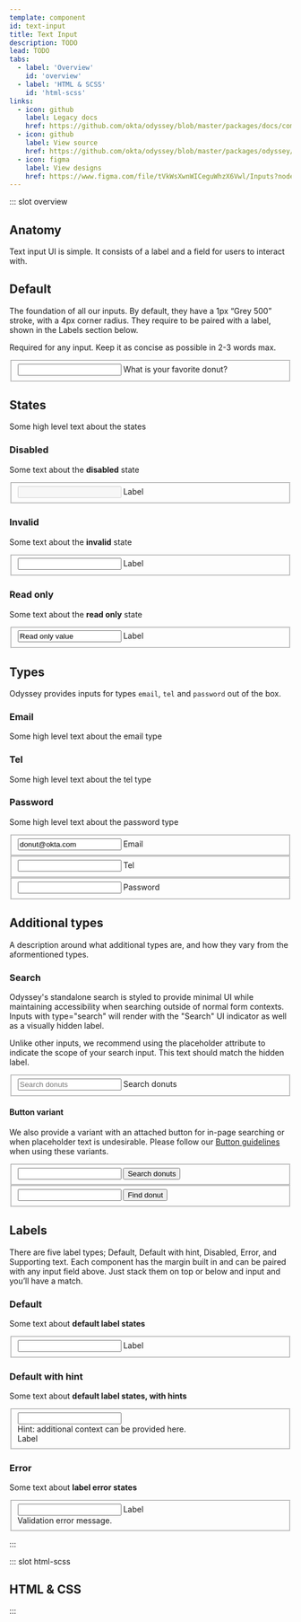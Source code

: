 ```yaml
---
template: component
id: text-input
title: Text Input
description: TODO
lead: TODO
tabs:
  - label: 'Overview'
    id: 'overview'
  - label: 'HTML & SCSS'
    id: 'html-scss'
links:
  - icon: github
    label: Legacy docs
    href: https://github.com/okta/odyssey/blob/master/packages/docs/components/text-input.md
  - icon: github
    label: View source
    href: https://github.com/okta/odyssey/blob/master/packages/odyssey/src/scss/components/_text-input.scss
  - icon: figma
    label: View designs
    href: https://www.figma.com/file/tVkWsXwnWICeguWhzX6Vwl/Inputs?node-id=476%3A3848
---
```


::: slot overview

## Anatomy

<Description>

Text input UI is simple. It consists of a label and a field for users to interact with.

</Description>

<Anatomy 
  title="title"
  meta="metadata"
  img="/images/anatomy-text-input.svg" 
/>

## Default

<Description class="is-fpo">

The foundation of all our inputs. By default, they have a 1px “Grey 500” stroke, with a 4px corner radius. They require to be paired with a label, shown in the Labels section below.

Required for any input. Keep it as concise as possible in 2-3 words max.

</Description>

<Visual>
  <fieldset class="ods-fieldset docskit-visual--wide">
    <div class="ods-fieldset-flex">
      <input class="ods-text-input" type="text" required>
      <label class="ods-label" for="email">What is your favorite donut?</label>
    </div>
  </fieldset>
</Visual>


## States

<Description class="is-fpo">

Some high level text about the states

</Description>

### Disabled

<Description class="is-fpo">

<span class="is-fpo">Some text about the **disabled** state</span>

</Description>

<Visual>
  <fieldset class="ods-fieldset docskit-visual--wide">
    <div class="ods-fieldset-flex">
      <input disabled class="ods-text-input" type="text" required>
      <label class="ods-label" for="email">Label</label>
    </div>
  </fieldset>
</Visual>

### Invalid

<Description class="is-fpo">

Some text about the **invalid** state

</Description>

<Visual>
  <fieldset class="ods-fieldset docskit-visual--wide">
    <div class="ods-fieldset-flex">
      <input data-invalid class="ods-text-input" type="text" required>
      <label class="ods-label" for="email">Label</label>
    </div>
  </fieldset>
</Visual>

### Read only

<Description class="is-fpo">

Some text about the **read only** state

</Description>

<Visual>
  <fieldset class="ods-fieldset docskit-visual--wide">
    <div class="ods-fieldset-flex">
      <input class="ods-text-input" type="text" name="name-readonly" id="name-readonly" value="Read only value" autocomplete="name" spellcheck="false" required readonly>
      <label class="ods-label" for="email">Label</label>
    </div>
  </fieldset>
</Visual>

## Types

<Description class="is-fpo">

Odyssey provides inputs for types `email`, `tel` and `password` out of the box.

### Email

Some high level text about the email type

### Tel

Some high level text about the tel type

### Password

Some high level text about the password type

</Description>

<Visual>
  <form class="docskit-visual--wide">
    <fieldset class="ods-fieldset">
      <div class="ods-fieldset-flex">
        <input class="ods-text-input" type="email" name="email" id="email" autocomplete="email" spellcheck="false" value="donut@okta.com" required>
        <label class="ods-label" for="email">Email</label>
      </div>
    </fieldset>
    <fieldset class="ods-fieldset">
      <div class="ods-fieldset-flex">
        <input class="ods-text-input" type="phone" name="tel" id="tel" autocomplete="tel" spellcheck="false" required>
        <label class="ods-label" for="tel">Tel</label>
      </div>
    </fieldset>
    <fieldset class="ods-fieldset">
      <div class="ods-fieldset-flex">
        <input class="ods-text-input" type="password" name="password" id="password" autocomplete="password" spellcheck="false" required>
        <label class="ods-label" for="password">Password</label>
      </div>
    </fieldset>
  </form>
</Visual>


## Additional types

<Description>

<span class="is-fpo">A description around what additional types are, and how they vary from the aformentioned types.</span>

</Description>

### Search

<Description>

Odyssey's standalone search is styled to provide minimal UI while maintaining accessibility when searching outside of normal form contexts. Inputs with type="search" will render with the "Search" UI indicator as well as a visually hidden label.

Unlike other inputs, we recommend using the placeholder attribute to indicate the scope of your search input. This text should match the hidden label.

</Description>

<Visual>
  <fieldset class="ods-fieldset docskit-visual--wide">
    <div class="ods-fieldset-flex">
      <input class="ods-text-input" type="search" name="search" id="search" autocomplete="search" spellcheck="false" placeholder="Search donuts" required>
      <label class="ods-label" for="search">Search donuts</label>
    </div>
  </fieldset>
</Visual>

#### Button variant

<Description>

We also provide a variant with an attached button for in-page searching or when placeholder text is undesirable. Please follow our [Button guidelines](/components/button) when using these variants.

</Description>


<Visual>
  <form>
    <fieldset class="ods-fieldset docskit-visual--wide">
      <div class="ods-fieldset--attached">
        <input class="ods-text-input" type="search" name="search" id="button-search" autocomplete="search" spellcheck="false" aria-labelledby="search-button" required>
        <button class="ods-button" id="search-button">Search donuts</button>
      </div>
    </fieldset>
    <fieldset class="ods-fieldset">
      <div class="ods-fieldset--attached">
        <input class="ods-text-input" type="search" name="search" id="button-search-sec" autocomplete="search" spellcheck="false" aria-labelledby="search-button" required>
        <button class="ods-button is-ods-button-secondary" id="search-button">Find donut</button>
      </div>
    </fieldset>
  </form>
</Visual>



## Labels

<Description class="is-fpo">

There are five label types; Default, Default with hint, Disabled, Error, and Supporting text. Each component has the margin built in and can be paired with any input field above. Just stack them on top or below and input and you’ll have a match.

</Description>

### Default

<Description class="is-fpo">

Some text about **default label states**

</Description>

<Visual>
  <fieldset class="ods-fieldset docskit-visual--wide">
    <div class="ods-fieldset-flex">
      <input type="text" required="required" class="ods-text-input">
      <label for="email" class="ods-label">Label</label>
    </div>
  </fieldset>
</Visual>

### Default with hint

<Description class="is-fpo">

Some text about **default label states, with hints**

</Description>

<Visual>
  <fieldset class="ods-fieldset docskit-visual--wide">
    <div class="ods-fieldset-flex">
      <input type="text" required="required" class="ods-text-input">
      <aside class="ods-field--hint" id="name-hinted-hint">Hint: additional context can be provided here.</aside>
      <label for="email" class="ods-label">Label</label>
    </div>
  </fieldset>
</Visual>

### Error

<Description class="is-fpo">

Some text about **label error states**

</Description>

<Visual>
  <fieldset class="ods-fieldset docskit-visual--wide">
    <div class="ods-fieldset-flex">
      <input data-invalid class="ods-text-input" type="text" required>
      <label class="ods-label" for="email">Label</label>
      <aside class="ods-field--error" id="name-invalid-hint">
        Validation error message.
      </aside>
    </div>
  </fieldset>
</Visual>

:::

::: slot html-scss
## HTML & CSS
:::
